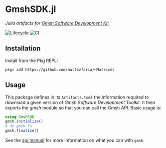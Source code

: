 # GmshSDK.jl
*Julia artifacts for [Gmsh Software Development Kit](https://gmsh.info/#Download)*

![Lifecycle](https://img.shields.io/badge/lifecycle-maturing-blue.svg)
![CI](https://github.com/WaveProp/GmshSDK/workflows/CI/badge.svg?branch=main)

## Installation
Install from the Pkg REPL:
```
pkg> add https://github.com/maltezfaria/HMatrices
```

## Usage

This package defines in its `Artifacts.toml` the information required to download a given version of *Gmsh Software Development Toolkit*. It then exports the *gmsh* module so that you can call the Gmsh API. Basic usage is:

```julia
using GmshSDK
gmsh.initialize()
# do gmsh-fu
gmsh.finalize()
```

See the [api manual](https://gmsh.info/doc/texinfo/gmsh.html#Gmsh-API) for more information on what you can with `gmsh`.
